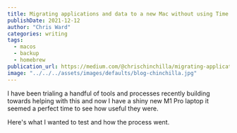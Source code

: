 ```yaml
---
title: Migrating applications and data to a new Mac without using Time Machine 
publishDate: 2021-12-12
author: "Chris Ward"
categories: writing
tags:
  - macos
  - backup
  - homebrew
publication_url: https://medium.com/@chrischinchilla/migrating-applications-and-data-to-a-new-mac-without-using-time-machine-240e1de77892
image: "../../../assets/images/defaults/blog-chinchilla.jpg"
---
```



I have been trialing a handful of tools and processes recently building
towards helping with this and now I have a shiny new M1 Pro laptop it
seemed a perfect time to see how useful they were.

Here's what I wanted to test and how the process went.